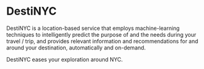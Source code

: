 # DestiNYC

DestiNYC is a location-based service that employs machine-learning techniques to intelligently predict the purpose of and the needs during your travel / trip, and provides relevant information and recommendations for and around your destination, automatically and on-demand.

DestiNYC eases your exploration around NYC.